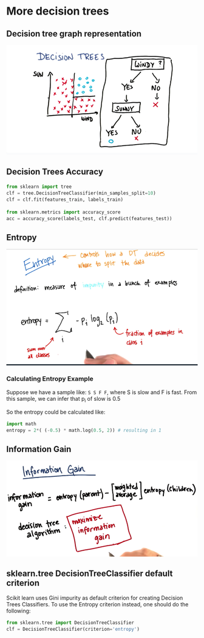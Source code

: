 # More decision trees

## Decision tree graph representation

![Graph representation](images/DT-Graph.png)

## Decision Trees Accuracy

```python
from sklearn import tree
clf = tree.DecisionTreeClassifier(min_samples_split=10)
clf = clf.fit(features_train, labels_train)

from sklearn.metrics import accuracy_score
acc = accuracy_score(labels_test, clf.predict(features_test)) 
```

## Entropy

![Entropy](images/Entropy.png)

### Calculating Entropy Example

Suppose we have a sample like: `S S F F`, where S is slow and F is fast.
From this sample, we can infer that p<sub>i</sub> of  slow is 0.5

So the entropy could be calculated like:
```python
import math
entropy = 2*( (-0.5) * math.log(0.5, 2)) # resulting in 1
```

## Information Gain

![Information Gain](images/information-gain.png)

## sklearn.tree DecisionTreeClassifier default criterion

Scikit learn uses Gini impurity as default criterion for creating Decision Trees Classifiers. To use the Entropy criterion instead, one should do the following:

```python
from sklearn.tree import DecisionTreeClassifier
clf = DecisionTreeClassifier(criterion='entropy')
```